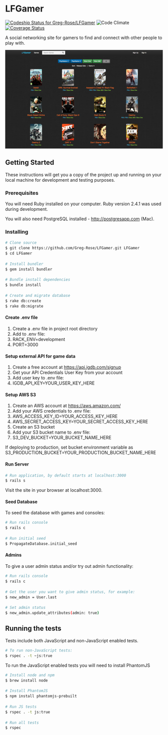 # LFGamer

[![Codeship Status for Greg-Rose/LFGamer](https://app.codeship.com/projects/7818bf70-3f49-0135-80bf-5264315189ea/status?branch=master)](https://app.codeship.com/projects/229751)
![Code Climate](https://codeclimate.com/github/Greg-Rose/LFGamer.png)
[![Coverage Status](https://coveralls.io/repos/github/Greg-Rose/LFGamer/badge.svg?branch=master)](https://coveralls.io/github/Greg-Rose/LFGamer?branch=master)

A social networking site for gamers to find and connect with other people to play with.

![alt text](/demo-screenshot.png "Demo Screenshot")

## Getting Started

These instructions will get you a copy of the project up and running on your local machine for development and testing purposes.

### Prerequisites

You will need Ruby installed on your computer. Ruby version 2.4.1 was used during development.

You will also need PostgreSQL installed - http://postgresapp.com (Mac).

### Installing

```bash
# Clone source
$ git clone https://github.com/Greg-Rose/LFGamer.git LFGamer
$ cd LFGamer

# Install bundler
$ gem install bundler

# Bundle install dependencies
$ bundle install

# Create and migrate database
$ rake db:create
$ rake db:migrate
```

#### Create .env file

1. Create a .env file in project root directory
2. Add to .env file:
3. RACK_ENV=development
4. PORT=3000

#### Setup external API for game data

1. Create a free account at https://api.igdb.com/signup
2. Get your API Credentials User Key from your account
3. Add user key to .env file:
4. IGDB_API_KEY=YOUR_USER_KEY_HERE

#### Setup AWS S3

1. Create an AWS account at https://aws.amazon.com/
2. Add your AWS credentials to .env file:
3. AWS_ACCESS_KEY_ID=YOUR_ACCESS_KEY_HERE
4. AWS_SECRET_ACCESS_KEY=YOUR_SECRET_ACCESS_KEY_HERE
5. Create an S3 bucket
6. Add your S3 bucket name to .env file:
7. S3_DEV_BUCKET=YOUR_BUCKET_NAME_HERE

If deploying to production, set bucket environment variable as S3_PRODUCTION_BUCKET=YOUR_PRODUCTION_BUCKET_NAME_HERE

#### Run Server

```bash
# Run application, by default starts at localhost:3000
$ rails s
```

Visit the site in your browser at localhost:3000.

#### Seed Database

To seed the database with games and consoles:

```bash
# Run rails console
$ rails c

# Run initial seed
$ PropagateDatabase.initial_seed
```

#### Admins

To give a user admin status and/or try out admin functionality:

```bash
# Run rails console
$ rails c

# Get the user you want to give admin status, for example:
$ new_admin = User.last

# Set admin status
$ new_admin.update_attributes(admin: true)
```

## Running the tests

Tests include both JavaScript and non-JavaScript enabled tests.

```bash
# To run non-JavaScript tests:
$ rspec . -t ~js:true
```

To run the JavaScript enabled tests you will need to install PhantomJS

```bash
# Install node and npm
$ brew install node

# Install PhantomJS
$ npm install phantomjs-prebuilt

# Run JS tests
$ rspec . -t js:true

# Run all tests
$ rspec
```
